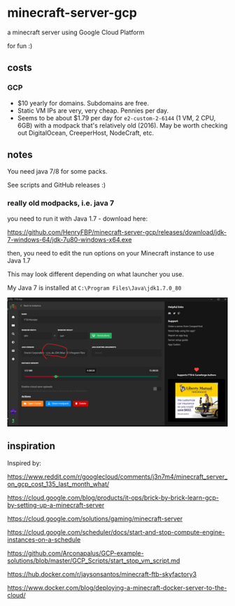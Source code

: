 # minecraft-server-gcp

a minecraft server using Google Cloud Platform

for fun :)

## costs

### GCP

- $10 yearly for domains. Subdomains are free.
- Static VM IPs are very, very cheap. Pennies per day.
- Seems to be about $1.79 per day for `e2-custom-2-6144` (1 VM, 2 CPU, 6GB) with a modpack that's relatively old (2016). May be worth checking out DigitalOcean, CreeperHost, NodeCraft, etc.

## notes

You need java 7/8 for some packs.

See scripts and GitHub releases :)

### really old modpacks, i.e. java 7

you need to run it with Java 1.7 - download here:

https://github.com/HenryFBP/minecraft-server-gcp/releases/download/jdk-7-windows-64/jdk-7u80-windows-x64.exe

then, you need to edit the run options on your Minecraft instance to use Java 1.7

This may look different depending on what launcher you use.

My Java 7 is installed at `C:\Program Files\Java\jdk1.7.0_80`

![image](./img/oldasspack.png)

## inspiration

Inspired by:

https://www.reddit.com/r/googlecloud/comments/j3n7m4/minecraft_server_on_gcp_cost_135_last_month_what/

https://cloud.google.com/blog/products/it-ops/brick-by-brick-learn-gcp-by-setting-up-a-minecraft-server

https://cloud.google.com/solutions/gaming/minecraft-server

https://cloud.google.com/scheduler/docs/start-and-stop-compute-engine-instances-on-a-schedule

https://github.com/Arconapalus/GCP-example-solutions/blob/master/GCP_Scripts/start_stop_vm_script.md

https://hub.docker.com/r/jaysonsantos/minecraft-ftb-skyfactory3

https://www.docker.com/blog/deploying-a-minecraft-docker-server-to-the-cloud/
